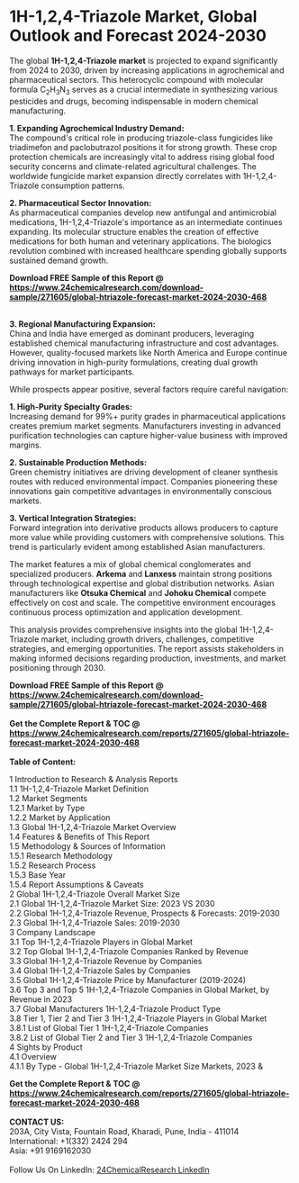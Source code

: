 <h1>1H-1,2,4-Triazole Market, Global Outlook and Forecast 2024-2030</h1><p>The global <strong>1H-1,2,4-Triazole market</strong> is projected to expand significantly from 2024 to 2030, driven by increasing applications in agrochemical and pharmaceutical sectors. This heterocyclic compound with molecular formula C<sub>2</sub>H<sub>3</sub>N<sub>3</sub> serves as a crucial intermediate in synthesizing various pesticides and drugs, becoming indispensable in modern chemical manufacturing.</p><p><strong>1. Expanding Agrochemical Industry Demand:</strong><br>
The compound's critical role in producing triazole-class fungicides like triadimefon and paclobutrazol positions it for strong growth. These crop protection chemicals are increasingly vital to address rising global food security concerns and climate-related agricultural challenges. The worldwide fungicide market expansion directly correlates with 1H-1,2,4-Triazole consumption patterns.</p><p><strong>2. Pharmaceutical Sector Innovation:</strong><br>
As pharmaceutical companies develop new antifungal and antimicrobial medications, 1H-1,2,4-Triazole's importance as an intermediate continues expanding. Its molecular structure enables the creation of effective medications for both human and veterinary applications. The biologics revolution combined with increased healthcare spending globally supports sustained demand growth.</p><div><b>Download FREE Sample of this Report @ 
            <a href="https://www.24chemicalresearch.com/download-sample/271605/global-htriazole-forecast-market-2024-2030-468">
            https://www.24chemicalresearch.com/download-sample/271605/global-htriazole-forecast-market-2024-2030-468</a></b></div><br><p><strong>3. Regional Manufacturing Expansion:</strong><br>
China and India have emerged as dominant producers, leveraging established chemical manufacturing infrastructure and cost advantages. However, quality-focused markets like North America and Europe continue driving innovation in high-purity formulations, creating dual growth pathways for market participants.</p><p>While prospects appear positive, several factors require careful navigation:</p><p><strong>1. High-Purity Specialty Grades:</strong><br>
Increasing demand for 99%+ purity grades in pharmaceutical applications creates premium market segments. Manufacturers investing in advanced purification technologies can capture higher-value business with improved margins.</p><p><strong>2. Sustainable Production Methods:</strong><br>
Green chemistry initiatives are driving development of cleaner synthesis routes with reduced environmental impact. Companies pioneering these innovations gain competitive advantages in environmentally conscious markets.</p><p><strong>3. Vertical Integration Strategies:</strong><br>
Forward integration into derivative products allows producers to capture more value while providing customers with comprehensive solutions. This trend is particularly evident among established Asian manufacturers.</p><p>The market features a mix of global chemical conglomerates and specialized producers. <strong>Arkema</strong> and <strong>Lanxess</strong> maintain strong positions through technological expertise and global distribution networks. Asian manufacturers like <strong>Otsuka Chemical</strong> and <strong>Johoku Chemical</strong> compete effectively on cost and scale. The competitive environment encourages continuous process optimization and application development.</p><p>This analysis provides comprehensive insights into the global 1H-1,2,4-Triazole market, including growth drivers, challenges, competitive strategies, and emerging opportunities. The report assists stakeholders in making informed decisions regarding production, investments, and market positioning through 2030.</p><div><b>Download FREE Sample of this Report @ 
            <a href="https://www.24chemicalresearch.com/download-sample/271605/global-htriazole-forecast-market-2024-2030-468">
            https://www.24chemicalresearch.com/download-sample/271605/global-htriazole-forecast-market-2024-2030-468</a></b></div><br><div><b>Get the Complete Report & TOC @ 
            <a href="https://www.24chemicalresearch.com/reports/271605/global-htriazole-forecast-market-2024-2030-468">
            https://www.24chemicalresearch.com/reports/271605/global-htriazole-forecast-market-2024-2030-468</a></b></div><br>
            <b>Table of Content:</b><p>1 Introduction to Research & Analysis Reports<br />
    1.1 1H-1,2,4-Triazole Market Definition<br />
    1.2 Market Segments<br />
        1.2.1 Market by Type<br />
        1.2.2 Market by Application<br />
    1.3 Global 1H-1,2,4-Triazole Market Overview<br />
    1.4 Features & Benefits of This Report<br />
    1.5 Methodology & Sources of Information<br />
        1.5.1 Research Methodology<br />
        1.5.2 Research Process<br />
        1.5.3 Base Year<br />
        1.5.4 Report Assumptions & Caveats<br />
2 Global 1H-1,2,4-Triazole Overall Market Size<br />
    2.1 Global 1H-1,2,4-Triazole Market Size: 2023 VS 2030<br />
    2.2 Global 1H-1,2,4-Triazole Revenue, Prospects & Forecasts: 2019-2030<br />
    2.3 Global 1H-1,2,4-Triazole Sales: 2019-2030<br />
3 Company Landscape<br />
    3.1 Top 1H-1,2,4-Triazole Players in Global Market<br />
    3.2 Top Global 1H-1,2,4-Triazole Companies Ranked by Revenue<br />
    3.3 Global 1H-1,2,4-Triazole Revenue by Companies<br />
    3.4 Global 1H-1,2,4-Triazole Sales by Companies<br />
    3.5 Global 1H-1,2,4-Triazole Price by Manufacturer (2019-2024)<br />
    3.6 Top 3 and Top 5 1H-1,2,4-Triazole Companies in Global Market, by Revenue in 2023<br />
    3.7 Global Manufacturers 1H-1,2,4-Triazole Product Type<br />
    3.8 Tier 1, Tier 2 and Tier 3 1H-1,2,4-Triazole Players in Global Market<br />
        3.8.1 List of Global Tier 1 1H-1,2,4-Triazole Companies<br />
        3.8.2 List of Global Tier 2 and Tier 3 1H-1,2,4-Triazole Companies<br />
4 Sights by Product<br />
    4.1 Overview<br />
        4.1.1 By Type - Global 1H-1,2,4-Triazole Market Size Markets, 2023 &</p><div><b>Get the Complete Report & TOC @ 
            <a href="https://www.24chemicalresearch.com/reports/271605/global-htriazole-forecast-market-2024-2030-468">
            https://www.24chemicalresearch.com/reports/271605/global-htriazole-forecast-market-2024-2030-468</a></b></div><br><b>CONTACT US:</b><br>
            203A, City Vista, Fountain Road, Kharadi, Pune, India - 411014<br>
            International: +1(332) 2424 294<br>
            Asia: +91 9169162030 <br><br>
            Follow Us On LinkedIn: <a href="https://www.linkedin.com/company/24chemicalresearch/">24ChemicalResearch LinkedIn</a>